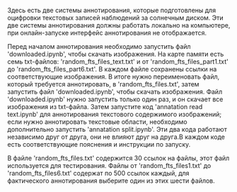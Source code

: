 Здесь есть две системы аннотирования, которые подготовлены для оцифровки текстовых записей наблюдений за солнечным диском. Эти две системы аннотирования должны работать локально на компьютере, при онлайн-запуске интерфейс аннотирования не отображается.

Перед началом аннотирования необходимо запустить файл 'downloaded.ipynb', чтобы скачать изображения. На карте памяти есть семь txt-файлов: 'random_fts_files_text.txt' и от 'random_fts_files_part1.txt' до 'random_fts_files_part6.txt'. В каждом файле сохранены ссылки на соответствующие изображения. В итоге нужно переименовать файл, который требуется аннотировать, в 'random_fts_files.txt', затем запустить файл 'downloaded.ipynb', чтобы скачать изображения. Файл 'downloaded.ipynb' нужно запустить только один раз, и он скачает все изображения из txt-файла. Затем запустите код 'annatation read text.ipynb' для аннотирования текстового содержимого изображений; если нужно аннотировать текстовые области, необходимо дополнительно запустить 'annatation split.ipynb'. Эти два кода работают независимо друг от друга, они не влияют друг на друга.В каждом коде есть соответствующие пояснения и инструкции по запуску.

В файле 'random_fts_files.txt' содержится 30 ссылок на файлы, этот файл используется для тестирования.
Файлы от 'random_fts_files1.txt' до 'random_fts_files6.txt' содержат по 500 ссылок каждый, для фактического аннотирования выберите один из этих шести файлов.
